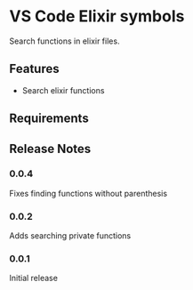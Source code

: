 # VS Code Elixir symbols

Search functions in elixir files.

## Features

* Search elixir functions

## Requirements

## Release Notes

### 0.0.4

Fixes finding functions without parenthesis

### 0.0.2

Adds searching private functions

### 0.0.1

Initial release